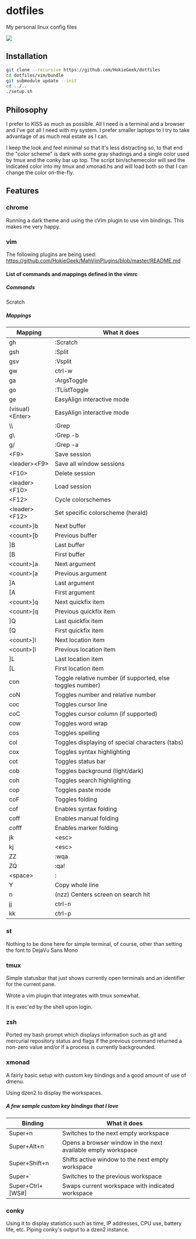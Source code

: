 dotfiles
========
My personal linux config files

![](https://dl.dropboxusercontent.com/u/6524/ss.png)

## Installation
``` sh
git clone --recursive https://github.com/HokieGeek/dotfiles
cd dotfiles/vim/bundle
git submodule update --init
cd ../..
./setup.sh
```

## Philosophy
I prefer to KISS as much as possible. All I need is a terminal and a browser and I've got all I need with my system. I prefer smaller laptops to I try to take advantage of as much real estate as I can.

I keep the look and feel minimal so that it's less distracting so, to that end the "color scheme" is dark with some gray shadings and a single color used by tmux and the conky bar up top. The script bin/schemecolor will sed the indicated color into my tmux and xmonad.hs and will load both so that I can change the color on-the-fly.

## Features

### chrome
Running a dark theme and using the cVim plugin to use vim bindings. This makes me very happy.

### vim
The following plugins are being used: https://github.com/HokieGeek/MahVimPlugins/blob/master/README.md

#### List of commands and mappings defined in the vimrc
##### Commands
Scratch

##### Mappings
| Mapping | What it does |
| ------- | ------------ |
| gh | :Scratch |
| gsh | :Split |
| gsv | :Vsplit |
| gw | ctrl-w |
| ga | :ArgsToggle |
| go | :TListToggle |
| ge | EasyAlign interactive mode |
| (visual)&lt;Enter&gt; | EasyAlign interactive mode |
| \\\\ | :Grep |
| g\ | :Grep -b |
| g/ | :Grep -a |
| &lt;F9&gt; | Save session |
| &lt;leader&gt;&lt;F9&gt; | Save all window sessions |
| &lt;F10&gt; | Delete session |
| &lt;leader&gt;&lt;F10&gt; | Load session |
| &lt;F12&gt; | Cycle colorschemes |
| &lt;leader&gt;&lt;F12&gt; | Set specific colorscheme (herald) |
| &lt;count&gt;]b | Next buffer |
| &lt;count&gt;[b | Previous buffer |
| ]B | Last buffer |
| [B | First buffer |
| &lt;count&gt;]a | Next argument |
| &lt;count&gt;[a | Previous argument |
| ]A | Last argument |
| [A | First argument |
| &lt;count&gt;]q | Next quickfix item |
| &lt;count&gt;[q | Previous quickfix item |
| ]Q | Last quickfix item |
| [Q | First quickfix item |
| &lt;count&gt;]l | Next location item |
| &lt;count&gt;[l | Previous location item |
| ]L | Last location item |
| [L | First location item |
| con | Toggle relative number (if supported, else toggles number) |
| coN | Toggles number and relative number |
| coc | Toggles cursor line |
| coC | Toggles cursor column (if supported) |
| cow | Toggles word wrap |
| cos | Toggles spelling |
| col | Toggles displaying of special characters (tabs) |
| cox | Toggles syntax highlighting |
| cot | Toggles status bar |
| cob | Toggles background (light/dark) |
| coh | Toggles search highlighting |
| cop | Toggles paste mode |
| coF | Toggles folding |
| cof | Enables syntax folding |
| coff | Enables manual folding |
| cofff | Enables marker folding |
| jk | &lt;esc&gt; |
| kj | &lt;esc&gt; |
| ZZ | :wqa |
| ZQ | :qa! |
| &lt;space&gt; | : |
| Y | Copy whole line |
| n | (nzz) Centers screen on search hit |
| jj | ctrl-n |
| kk | ctrl-p |

### st
Nothing to be done here for simple terminal, of course, other than setting the font to DejaVu Sans Mono

### tmux
Simple statusbar that just shows currently open terminals and an identifier for the current pane.

Wrote a vim plugin that integrates with tmux somewhat.

It is exec'ed by the shell upon login.

### zsh
Ported my bash prompt which displays information such as git and mercurial repository status and flags if the previous command returned a non-zero value and/or if a process is currently backgrounded.

### xmonad
A fairly basic setup with custom key bindings and a good amount of use of dmenu. 

Using dzen2 to display the workspaces.

##### A few sample custom key bindings that I love
| Binding | What it does |
| ------- | ------------ |
| Super+n | Switches to the next empty workspace |
| Super+Alt+n | Opens a browser window in the next available empty workspace |
| Super+Shift+n | Shifts active window to the next empty workspace |
| Super+` | Switches to the previous workspace |
| Super+Ctrl+[WS#] | Swaps current workspace with indicated workspace |

### conky
Using it to display statistics such as time, IP addresses, CPU use, battery life, etc. Piping conky's output to a dzen2 instance.
